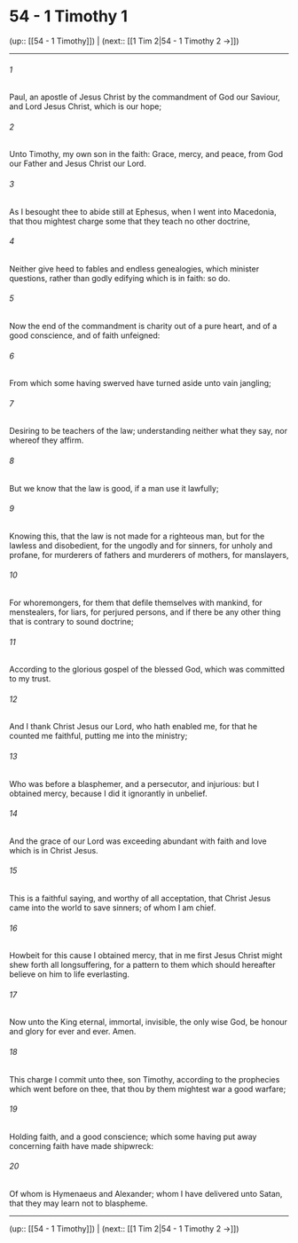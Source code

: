 # 54 - 1 Timothy 1

(up:: [[54 - 1 Timothy]]) | (next:: [[1 Tim 2|54 - 1 Timothy 2 →]])

***


###### 1 
Paul, an apostle of Jesus Christ by the commandment of God our Saviour, and Lord Jesus Christ, which is our hope; 

###### 2 
Unto Timothy, my own son in the faith: Grace, mercy, and peace, from God our Father and Jesus Christ our Lord. 

###### 3 
As I besought thee to abide still at Ephesus, when I went into Macedonia, that thou mightest charge some that they teach no other doctrine, 

###### 4 
Neither give heed to fables and endless genealogies, which minister questions, rather than godly edifying which is in faith: so do. 

###### 5 
Now the end of the commandment is charity out of a pure heart, and of a good conscience, and of faith unfeigned: 

###### 6 
From which some having swerved have turned aside unto vain jangling; 

###### 7 
Desiring to be teachers of the law; understanding neither what they say, nor whereof they affirm. 

###### 8 
But we know that the law is good, if a man use it lawfully; 

###### 9 
Knowing this, that the law is not made for a righteous man, but for the lawless and disobedient, for the ungodly and for sinners, for unholy and profane, for murderers of fathers and murderers of mothers, for manslayers, 

###### 10 
For whoremongers, for them that defile themselves with mankind, for menstealers, for liars, for perjured persons, and if there be any other thing that is contrary to sound doctrine; 

###### 11 
According to the glorious gospel of the blessed God, which was committed to my trust. 

###### 12 
And I thank Christ Jesus our Lord, who hath enabled me, for that he counted me faithful, putting me into the ministry; 

###### 13 
Who was before a blasphemer, and a persecutor, and injurious: but I obtained mercy, because I did it ignorantly in unbelief. 

###### 14 
And the grace of our Lord was exceeding abundant with faith and love which is in Christ Jesus. 

###### 15 
This is a faithful saying, and worthy of all acceptation, that Christ Jesus came into the world to save sinners; of whom I am chief. 

###### 16 
Howbeit for this cause I obtained mercy, that in me first Jesus Christ might shew forth all longsuffering, for a pattern to them which should hereafter believe on him to life everlasting. 

###### 17 
Now unto the King eternal, immortal, invisible, the only wise God, be honour and glory for ever and ever. Amen. 

###### 18 
This charge I commit unto thee, son Timothy, according to the prophecies which went before on thee, that thou by them mightest war a good warfare; 

###### 19 
Holding faith, and a good conscience; which some having put away concerning faith have made shipwreck: 

###### 20 
Of whom is Hymenaeus and Alexander; whom I have delivered unto Satan, that they may learn not to blaspheme.

***

(up:: [[54 - 1 Timothy]]) | (next:: [[1 Tim 2|54 - 1 Timothy 2 →]])
